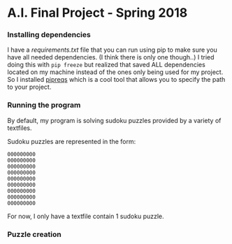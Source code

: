 # A.I. Final Project - Spring 2018

### Installing dependencies
I have a _requirements.txt_ file that you can run using pip to make sure you have all needed dependencies. (I think there is only one though..)
I tried doing this with `pip freeze` but realized that saved ALL dependencies located on my machine instead of the ones only being used for my project.
So I installed [pipreqs](https://github.com/bndr/pipreqs) which is a cool tool that allows you to specify the path to your project.

### Running the program

By default, my program is solving sudoku puzzles provided by a variety of textfiles.

Sudoku puzzles are represented in the form:

```
000000000
000000000
000000000
000000000
000000000
000000000
000000000
000000000
000000000
```

For now, I only have a textfile contain 1 sudoku puzzle.

### Puzzle creation

